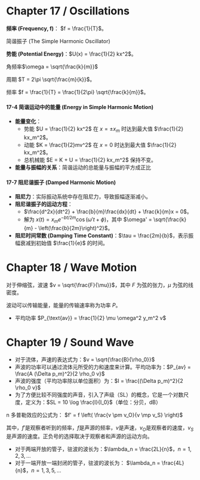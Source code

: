 # Chapter 17 / Oscillations

**频率 (Frequency, f)**： $f = \frac{1}{T}$。

简谐振子 (The Simple Harmonic Oscillator)

**势能 (Potential Energy)**：$U(x) = \frac{1}{2} kx^2$。

角频率$\omega = \sqrt{\frac{k}{m}}$

周期 $T = 2\pi \sqrt{\frac{m}{k}}$。

频率 $f = \frac{1}{T} = \frac{1}{2\pi} \sqrt{\frac{k}{m}}$。

#### 17-4 简谐运动中的能量 (Energy in Simple Harmonic Motion)

- **能量变化**：
  - 势能 $U = \frac{1}{2} kx^2$ 在 $x = \pm x_m$ 时达到最大值 $\frac{1}{2} kx_m^2$。
  - 动能 $K = \frac{1}{2}mv^2$ 在 $x = 0$ 时达到最大值 $\frac{1}{2} kx_m^2$。
  - 总机械能 $E = K + U = \frac{1}{2} kx_m^2$ 保持不变。
- **能量与振幅的关系**：简谐运动的总能量与振幅的平方成正比

#### 17-7 阻尼谐振子 (Damped Harmonic Motion)

- **阻尼力**：实际振动系统中存在阻尼力，导致振幅逐渐减小。
- **阻尼谐振子的运动方程**：
  - $\frac{d^2x}{dt^2} + \frac{b}{m}\frac{dx}{dt} + \frac{k}{m}x = 0$。
  - 解为 $x(t) = x_m e^{-bt/2m} \cos(\omega't + \phi)$，其中 $\omega' = \sqrt{\frac{k}{m} - \left(\frac{b}{2m}\right)^2}$。
- **阻尼时间常数 (Damping Time Constant)**：$\tau = \frac{2m}{b}$，表示振幅衰减到初始值 $\frac{1}{e}$ 的时间。


# Chapter 18 / Wave Motion


对于伸缩弦，波速 $v = \sqrt{\frac{F}{\mu}}$，其中 $F$ 为弦的张力，$\mu$ 为弦的线密度。

波动可以传输能量，能量的传输速率称为功率 $P$。

  - 平均功率 $P_{\text{av}} = \frac{1}{2} \mu \omega^2 y_m^2 v$

# Chapter 19 / Sound Wave

- 对于流体，声速的表达式为：$v = \sqrt{\frac{B}{\rho_0}}$
- 声波的功率可以通过流体元所受的力和速度来计算。平均功率为：$P_{av} = \frac{A (\Delta p_m)^2}{2 \rho_0 v}$
- 声波的强度（平均功率除以单位面积）为：$I = \frac{(\Delta p_m)^2}{2 \rho_0 v}$
- 为了方便比较不同强度的声音，引入了声级（SL）的概念，它是一个对数尺度，定义为：$SL = 10 \log \frac{I}{I_0}$（单位：分贝，dB）

n
多普勒效应的公式为： $f' = f \left( \frac{v \pm v_O}{v \mp v_S} \right)$

其中，$f'$是观察者听到的频率，$f$是声源的频率，$v$是声速，$v_O$是观察者的速度，$v_S$是声源的速度。正负号的选择取决于观察者和声源的运动方向。


- 对于两端开放的管子，驻波的波长为：$\lambda_n = \frac{2L}{n}$，$n = 1,2,3,\dots$
- 对于一端开放一端封闭的管子，驻波的波长为： $\lambda_n = \frac{4L}{n}$，$n = 1,3,5,\dots$